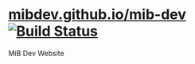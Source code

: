 # [mibdev.github.io/mib-dev](https://mibdev.github.io/mib-dev/) [![Build Status](https://travis-ci.com/mibdev/mib-dev.svg?branch=master)](https://travis-ci.com/mibdev/mib-dev)

MiB Dev Website
